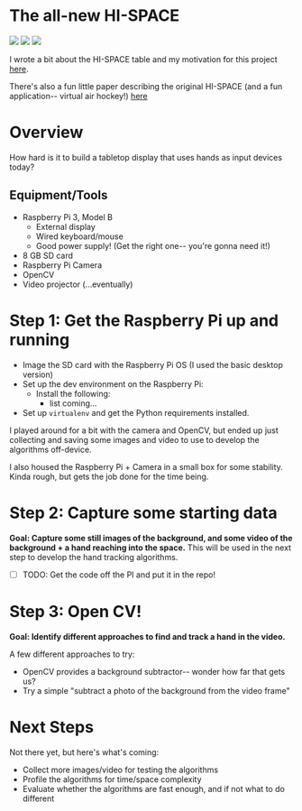# The all-new HI-SPACE

<img src="https://img.shields.io/badge/Raspberry%20Pi-A22846?style=for-the-badge&logo=Raspberry%20Pi&logoColor=white"/>
<img src="https://img.shields.io/badge/OpenCV-27338e?style=for-the-badge&logo=OpenCV&logoColor=white"/>
<img src="https://img.shields.io/badge/Python-FFD43B?style=for-the-badge&logo=python&logoColor=darkgreen"/>

I wrote a bit about the HI-SPACE table and my motivation for this project [here](https://medium.com/@ahslaughter/the-hi-space-table-4ac7f2d9f26c).

There's also a fun little paper describing the original HI-SPACE (and a fun application-- virtual air hockey!) 
[here](https://citeseerx.ist.psu.edu/viewdoc/download?doi=10.1.1.99.4319&rep=rep1&type=pdf)

# Overview

How hard is it to build a tabletop display that uses hands as input devices today?  

## Equipment/Tools

* Raspberry Pi 3, Model B
   * External display
   * Wired keyboard/mouse
   * Good power supply! (Get the right one-- you're gonna need it!)
* 8 GB SD card
* Raspberry Pi Camera
* OpenCV
* Video projector (...eventually)

# Step 1: Get the Raspberry Pi up and running

* Image the SD card with the Raspberry Pi OS (I used the basic desktop version)
* Set up the dev environment on the Raspberry Pi: 
    - Install the following: 
        * list coming...
* Set up ```virtualenv``` and get the Python requirements installed. 

I played around for a bit with the camera and OpenCV, but ended up just 
collecting and saving some images and video to use to develop the algorithms off-device.

I also housed the Raspberry Pi + Camera in a small box for some stability. Kinda rough, but 
gets the job done for the time being. 

# Step 2: Capture some starting data

**Goal: Capture some still images of the background, and some video of the 
background + a hand reaching into the space.** This will be used in the next 
step to develop the hand tracking algorithms. 

- [ ] TODO: Get the code off the PI and put it in the repo!

# Step 3: Open CV! 

**Goal: Identify different approaches to find and track a hand in the video.**

A few different approaches to try: 

* OpenCV provides a background subtractor-- wonder how far that gets us?
* Try a simple "subtract a photo of the background from the video frame"

# Next Steps

Not there yet, but here's what's coming: 

* Collect more images/video for testing the algorithms
* Profile the algorithms for time/space complexity
* Evaluate whether the algorithms are fast enough, and if not what to do different


